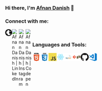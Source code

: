 
### Hi there, I'm [Afnan Danish][website] 👋


### Connect with me:

[<img align="left" alt="afnan-danish.github.io" width="22px" src="https://raw.githubusercontent.com/iconic/open-iconic/master/svg/globe.svg" />][website]
[<img align="left" alt="Afnan Danish | LinkedIn" width="22px" src="https://cdn.jsdelivr.net/npm/simple-icons@v3/icons/linkedin.svg" />][linkedin]
[<img align="left" alt="Afnan Danish | Instagram" width="22px" src="https://cdn.jsdelivr.net/npm/simple-icons@v3/icons/instagram.svg" />][instagram]
[<img align="left" alt="Afnan Danish | Codepen" width="22px" src="https://cdn.jsdelivr.net/npm/simple-icons@v3/icons/codepen.svg" />][codepen]


<br />


### Languages and Tools:


<img align="left" alt="HTML5" width="26px" src="https://raw.githubusercontent.com/github/explore/80688e429a7d4ef2fca1e82350fe8e3517d3494d/topics/html/html.png" />
<img align="left" alt="CSS3" width="26px" src="https://raw.githubusercontent.com/github/explore/80688e429a7d4ef2fca1e82350fe8e3517d3494d/topics/css/css.png" />
<img align="left" alt="JavaScript" width="26px" src="https://raw.githubusercontent.com/github/explore/80688e429a7d4ef2fca1e82350fe8e3517d3494d/topics/javascript/javascript.png" />
<img align="left" alt="React" width="26px" src="https://raw.githubusercontent.com/github/explore/80688e429a7d4ef2fca1e82350fe8e3517d3494d/topics/react/react.png" />
<img align="left" alt="MySQL" width="26px" src="https://raw.githubusercontent.com/github/explore/80688e429a7d4ef2fca1e82350fe8e3517d3494d/topics/mysql/mysql.png" />
<img align="left" alt="Git" width="26px" src="https://raw.githubusercontent.com/github/explore/80688e429a7d4ef2fca1e82350fe8e3517d3494d/topics/git/git.png" />
<img align="left" alt="GitHub" width="26px" src="https://raw.githubusercontent.com/github/explore/78df643247d429f6cc873026c0622819ad797942/topics/github/github.png" />
<img align="left" alt="Visual Studio Code" width="26px" src="https://raw.githubusercontent.com/github/explore/80688e429a7d4ef2fca1e82350fe8e3517d3494d/topics/visual-studio-code/visual-studio-code.png" />
<br />
<br />





[website]: https://afnan-danish.github.io
[codepen]: codepen.io/afnan-danish
[instagram]: https://www.instagram.com/afnan.danish_
[linkedin]: https://www.linkedin.com/in/afnan-danish/
